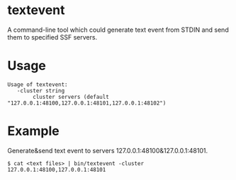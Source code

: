 # textevent
A command-line tool which could generate text event from STDIN and send them to specified SSF servers.

# Usage

    Usage of textevent:
       -cluster string
            cluster servers (default "127.0.0.1:48100,127.0.0.1:48101,127.0.0.1:48102")


# Example
Generate&send text event to servers 127.0.0.1:48100&127.0.0.1:48101.

    $ cat <text files> | bin/textevent -cluster 127.0.0.1:48100,127.0.0.1:48101
   








